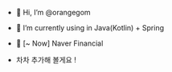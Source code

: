 - 👋 Hi, I’m @orangegom
- 👀 I’m currently using in Java(Kotlin) + Spring
- 🏢 [~ Now] Naver Financial 

- 차차 추가해 볼게요 !
